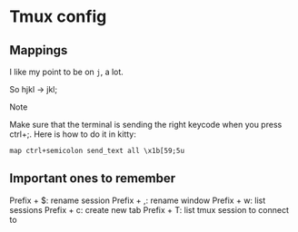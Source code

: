 # Tmux config

## Mappings 

I like my point to be on `j`, a lot. 

So hjkl -> jkl;

> [!NOTE]
> Make sure that the terminal is sending the right keycode when you press
> ctrl+;. Here is how to do it in kitty:
>
> ``` kitty
> map ctrl+semicolon send_text all \x1b[59;5u
> ```

## Important ones to remember

Prefix + $: rename session 
Prefix + ,: rename window 
Prefix + w: list sessions
Prefix + c: create new tab
Prefix + T: list tmux session to connect to 
